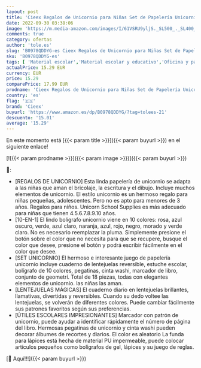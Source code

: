 ```yaml
---
layout: post
title: 'Cieex Regalos de Unicornio para Niñas Set de Papelería Unicornio Cuaderno  Estuche Escolar  Bolígrafo  Pegatinas  Cinta Washi  Marcador de Libro  Conjunto de geometría  para Niñas 4 5 6 7 8 9 10 años'
date: 2022-09-30 03:38:06
image: 'https://m.media-amazon.com/images/I/61VSRU9yljS._SL500_._SL400_.jpg'
comments: true
category: ofertas
author: 'tole.es'
slug: 'B0978QDDYG-es Cieex Regalos de Unicornio para Niñas Set de Papelería...'
sku: 'B0978QDDYG-es'
tags: [ 'Material escolar','Material escolar y educativo','Oficina y papelería','Sets de material escolar','bolígrafo','cieex','escolar','🇪🇸', ]
actualPrice: 15.29 EUR
currency: EUR
price: 15.29
comparePrice: 17.99 EUR
prodname: 'Cieex Regalos de Unicornio para Niñas Set de Papelería Unicornio Cuaderno  Estuche Escolar  Bolígrafo  Pegatinas  Cinta Washi  Marcador de Libro  Conjunto de geometría  para Niñas 4 5 6 7 8 9 10 años'
country: 'es'
flag: '🇪🇸'
brand: 'Cieex'
buyurl: 'https://www.amazon.es/dp/B0978QDDYG/?tag=tolees-21'
descuento: '15.01'
average: '15.29'
---
```


En este momento está [{{< param title >}}]({{< param buyurl >}}) en el siguiente enlace!

[![{{< param prodname >}}]({{< param image >}})]({{< param buyurl >}})

🔎:

- [REGALOS DE UNICORNIO] Esta linda papelería de unicornio se adapta a las niñas que aman el bricolaje, la escritura y el dibujo. Incluye muchos elementos de unicornio. El estilo unicornio es un hermoso regalo para niñas pequeñas, adolescentes. Pero no es apto para menores de 3 años. Regalos para niños. Unicorn School Supplies es más adecuado para niñas que tienen 4.5.6.7.8.9.10 años.
- [10-EN-1] El lindo bolígrafo unicornio viene en 10 colores: rosa, azul oscuro, verde, azul claro, naranja, azul, rojo, negro, morado y verde claro. No es necesario reemplazar la pluma. Simplemente presione el botón sobre el color que no necesita para que se recupere, busque el color que desee, presione el botón y podrá escribir fácilmente en el color que desee.
- [SET UNICORNIO] El hermoso e interesante juego de papelería unicornio incluye cuaderno de lentejuelas reversible, estuche escolar, bolígrafo de 10 colores, pegatinas, cinta washi, marcador de libro, conjunto de geometrí. Total de 18 piezas, todas con elegantes elementos de unicornio. las niñas las aman.
- [LENTEJUELAS MÁGICAS] El cuaderno diario en lentejuelas brillantes, llamativas, divertidas y reversibles. Cuando su dedo voltee las lentejuelas, se volverán de diferentes colores. Puede cambiar fácilmente sus patrones favoritos según sus preferencias.
- [ÚTILES ESCOLARES IMPRESIONANTES] Marcador con patrón de unicornio, puede ayudar a identificar rápidamente el número de página del libro. Hermosas pegatinas de unicornio y cinta washi pueden decorar álbumes de recortes y diarios. El color es aleatorio La funda para lápices está hecha de material PU impermeable, puede colocar artículos pequeños como bolígrafos de gel, lápices y su juego de reglas.

[🛒 Aquí!!!]({{< param buyurl >}})
